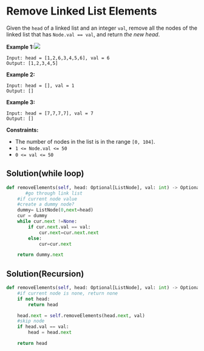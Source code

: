# Remove Linked List Elements



Given the `head` of a linked list and an integer `val`, remove all the nodes of the linked list that has `Node.val == val`, and return _the new head_.

**Example 1:**![](https://assets.leetcode.com/uploads/2021/03/06/removelinked-list.jpg)

```
Input: head = [1,2,6,3,4,5,6], val = 6
Output: [1,2,3,4,5]
```

**Example 2:**

```
Input: head = [], val = 1
Output: []
```

**Example 3:**

```
Input: head = [7,7,7,7], val = 7
Output: []
```

**Constraints:**

* The number of nodes in the list is in the range `[0, 104]`.
* `1 <= Node.val <= 50`
* `0 <= val <= 50`

## Solution(while loop)

```python
def removeElements(self, head: Optional[ListNode], val: int) -> Optional[ListNode]: 
       #go through link list
    #if current node value 
    #create a dummy node?
    dummy= ListNode(0,next=head)
    cur = dummy
    while cur.next !=None:
        if cur.next.val == val:
            cur.next=cur.next.next
        else:
            cur=cur.next

    return dummy.next
```

## Solution(Recursion)

```python
def removeElements(self, head: Optional[ListNode], val: int) -> Optional[ListNode]:
    #if current node is none, return none
    if not head:
        return head

    head.next = self.removeElements(head.next, val)
    #skip node
    if head.val == val:
        head = head.next

    return head
```
